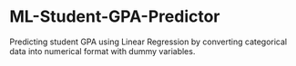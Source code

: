 # ML-Student-GPA-Predictor
Predicting student GPA using Linear Regression by converting categorical data into numerical format with dummy variables.
